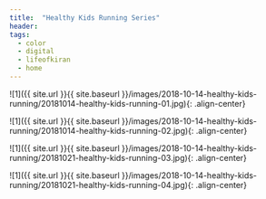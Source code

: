```yaml
---
title:  "Healthy Kids Running Series"
header:
tags: 
  - color
  - digital
  - lifeofkiran
  - home
---
```


<p></p>
![1]({{ site.url }}{{ site.baseurl }}/images/2018-10-14-healthy-kids-running/20181014-healthy-kids-running-01.jpg){: .align-center}
<figcaption> </figcaption>
<p></p>

<p></p>
![1]({{ site.url }}{{ site.baseurl }}/images/2018-10-14-healthy-kids-running/20181014-healthy-kids-running-02.jpg){: .align-center}
<figcaption> </figcaption>
<p></p>

<p></p>
![1]({{ site.url }}{{ site.baseurl }}/images/2018-10-14-healthy-kids-running/20181021-healthy-kids-running-03.jpg){: .align-center}
<figcaption> </figcaption>
<p></p>

<p></p>
![1]({{ site.url }}{{ site.baseurl }}/images/2018-10-14-healthy-kids-running/20181021-healthy-kids-running-04.jpg){: .align-center}
<figcaption> </figcaption>
<p></p>

